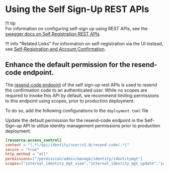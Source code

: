# Using the Self Sign-Up REST APIs

!!! tip    
    For information on configuring self-sign up using REST APIs, see the [swagger docs on Self Registration REST APIs](https://api-docs.wso2.com/apidocs/is/is511/selfregister-v5.11.0/).
    

!!! info "Related Links" 
    For information on self-registration via the UI instead, see [Self-Registration and Account Confirmation](../../learn/self-registration-and-account-confirmation).

## Enhance the default permission for the resend-code endpoint.

The [resend-code endpoint](https://api-docs.wso2.com/apidocs/is/is511/selfregister-v5.11.0/#!/operations#SelfRegister#meResendCodePost) of the self sign-up rest APIs is used to resend the confirmation code to an authenticated user. While no scopes are required to invoke this API by default, we recommend limiting permissions to this endpoint using scopes, prior to production deployment.

To do so, add the following configurations to the `deployment.toml` file

Update the default permission for the resend-code endpoint in the Self-Sign-up API to utilize identity management permissions prior to production deployment.

```toml
[resource.access_control]
context = "(.*)/api/identity/user/v1.0/resend-code(.*)"
secure = "true"
http_method = "all"
permissions=["/permission/admin/manage/identity/identitymgt"]
scopes=["internal_identity_mgt_view","internal_identity_mgt_update","internal_identity_mgt_create","internal_identity_mgt_delete"]
```